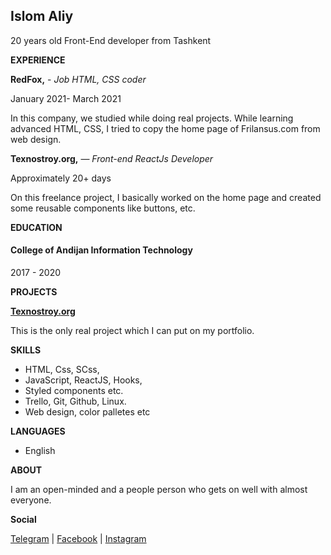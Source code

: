 ## Islom Aliy
 20 years old Front-End developer from Tashkent

**EXPERIENCE**

 **RedFox,** - *Job HTML, CSS coder*
  
   January 2021- March 2021
  
   In this company, we studied while doing real projects. While learning advanced HTML, CSS, I tried 
  to copy the home page of Frilansus.com from web design.

 **Texnostroy.org,** — *Front-end ReactJs Developer*
   
   Approximately 20+ days

   On this freelance project, I basically worked on the home page and created some reusable components  like buttons, etc.


 **EDUCATION**
 
####   College of  Andijan Information Technology
   2017 - 2020

 **PROJECTS**

   [**Texnostroy.org**](https://texnostroy.org)
  
   This is the only real project which I can put on my portfolio.

 **SKILLS**
  
  - HTML, Css, SCss,
  - JavaScript, ReactJS, Hooks,
  - Styled components etc.
  - Trello, Git, Github, Linux.
  - Web design, color palletes etc

 **LANGUAGES**
  
 - English

  **ABOUT**

  I am an open-minded and a people person who  gets on well with almost everyone.

 **Social**

  [Telegram](https://t.me/islomaliy74) | [Facebook](https://facebook.com/theislomaliy) | [Instagram](https://instagram.com/islomaliy74)
